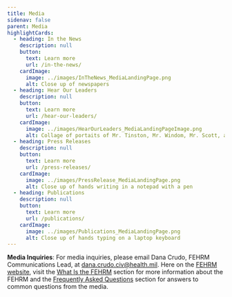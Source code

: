 ```yaml
---
title: Media
sidenav: false
parent: Media
highlightCards:
  - heading: In the News
    description: null
    button:
      text: Learn more
      url: /in-the-news/
    cardImage:
      image: ../images/InTheNews_MediaLandingPage.png
      alt: Close up of newspapers
  - heading: Hear Our Leaders
    description: null
    button:
      text: Learn more
      url: /hear-our-leaders/
    cardImage:
      image: ../images/HearOurLeaders_MediaLandingPageImage.png
      alt: Collage of portaits of Mr. Tinston, Mr. Windom, Mr. Scott, and Mr. Short
  - heading: Press Releases
    description: null
    button:
      text: Learn more
      url: /press-releases/
    cardImage:
      image: ../images/PressRelease_MediaLandingPage.png
      alt: Close up of hands writing in a notepad with a pen
  - heading: Publications
    description: null
    button:
      text: Learn more
      url: /publications/
    cardImage:
      image: ../images/Publications_MediaLandingPage.png
      alt: Close up of hands typing on a laptop keyboard
---
```

**Media Inquiries**: For media inquiries, please email Dana Crudo, FEHRM Communications Lead, at [dana.crudo.civ@health.mil](mailto:dana.crudo.civ@health.mil). Here on the [FEHRM website](/), visit the [What Is the FEHRM](/about-fehrm) section for more information about the FEHRM and the [Frequently Asked Questions](/faq) section for answers to common questions from the media.
